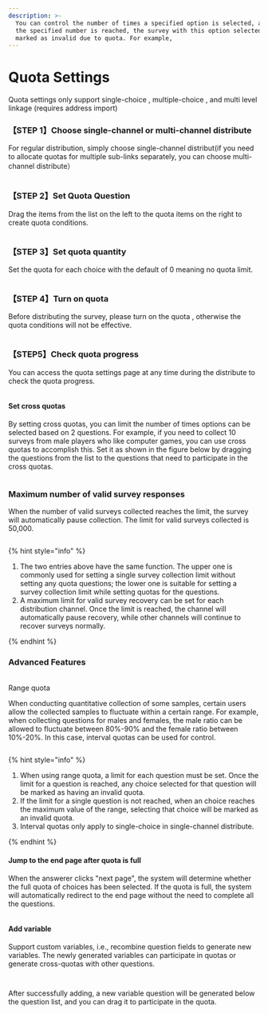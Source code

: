 ```yaml
---
description: >-
  You can control the number of times a specified option is selected, and when
  the specified number is reached, the survey with this option selected will be
  marked as invalid due to quota. For example,
---
```


# Quota Settings

Quota settings only support single-choice , multiple-choice , and multi level linkage (requires address import)



### 【STEP 1】Choose single-channel or multi-channel distribute

For regular distribution, simply choose single-channel distribut(if you need to allocate quotas for multiple sub-links separately, you can choose multi-channel distribute）

<figure><img src="../../../.gitbook/assets/image (1086).png" alt=""><figcaption></figcaption></figure>

### 【STEP 2】Set Quota Question

Drag the items from the list on the left to the quota items on the right to create quota conditions.

<figure><img src="../../../.gitbook/assets/image (1087).png" alt=""><figcaption></figcaption></figure>

### 【STEP 3】Set quota quantity

Set the quota for each  choice with the default of 0 meaning no quota limit.

<figure><img src="../../../.gitbook/assets/image (1088).png" alt=""><figcaption></figcaption></figure>

### 【STEP 4】Turn on quota&#x20;

Before distributing the survey, please turn on the quota , otherwise the quota conditions will not be effective.

<figure><img src="../../../.gitbook/assets/image (1089).png" alt=""><figcaption></figcaption></figure>

### 【STEP5】Check quota progress

You can access the quota settings page at any time during the  distribute to check the quota progress.

<figure><img src="../../../.gitbook/assets/image (1090).png" alt=""><figcaption></figcaption></figure>

#### Set cross quotas <a href="#set-cross-quotas" id="set-cross-quotas"></a>

By setting cross quotas, you can limit the number of times options can be selected based on 2 questions. For example, if you need to collect 10 surveys from male players who like computer games, you can use cross quotas to accomplish this. Set it as shown in the figure below by dragging the questions from the list to the questions that need to participate in the cross quotas.

<figure><img src="../../../.gitbook/assets/23.gif" alt=""><figcaption></figcaption></figure>

### Maximum number of valid survey responses

When the number of valid surveys collected reaches the limit, the survey will automatically pause collection. The limit for valid surveys collected is 50,000.

<figure><img src="../../../.gitbook/assets/image (1091).png" alt=""><figcaption></figcaption></figure>

{% hint style="info" %}


1. The two entries above have the same function. The upper one is commonly used for setting a single survey collection limit without setting any quota questions; the lower one is suitable for setting a survey collection limit while setting quotas for the questions.
2. A maximum limit for valid survey recovery can be set for each distribution channel. Once the limit is reached, the channel will automatically pause recovery, while other channels will continue to recover surveys normally.


{% endhint %}

### Advanced Features

\
Range quota

When conducting quantitative collection of some samples, certain users allow the collected samples to fluctuate within a certain range. For example, when collecting questions for males and females, the male ratio can be allowed to fluctuate between 80%-90% and the female ratio between 10%-20%. In this case, interval quotas can be used for control.

<figure><img src="../../../.gitbook/assets/image (1092).png" alt=""><figcaption></figcaption></figure>

{% hint style="info" %}
1. When using range quota, a limit for each question must be set. Once the limit for a question is reached, any choice selected for that question will be marked as having an invalid quota.
2. If the limit for a single question is not reached, when an choice reaches the maximum value of the range, selecting that choice will be marked as an invalid quota.
3. Interval quotas only apply to single-choice  in single-channel distribute.


{% endhint %}

#### Jump to the end page after quota is full

When the answerer clicks "next page", the system will determine whether the full quota of choices has been selected. If the quota is full, the system will automatically redirect to the end page without the need to complete all the questions.

<figure><img src="../../../.gitbook/assets/image (1093).png" alt=""><figcaption></figcaption></figure>

#### Add variable <a href="#add-variable" id="add-variable"></a>

Support custom variables, i.e., recombine question fields to generate new variables. The newly generated variables can participate in quotas or generate cross-quotas with other questions.

<figure><img src="../../../.gitbook/assets/image (1094).png" alt=""><figcaption></figcaption></figure>

<figure><img src="../../../.gitbook/assets/image (1095).png" alt=""><figcaption></figcaption></figure>

After successfully adding, a new variable question will be generated below the question list, and you can drag it to participate in the quota.

<figure><img src="../../../.gitbook/assets/image (1096).png" alt=""><figcaption></figcaption></figure>
